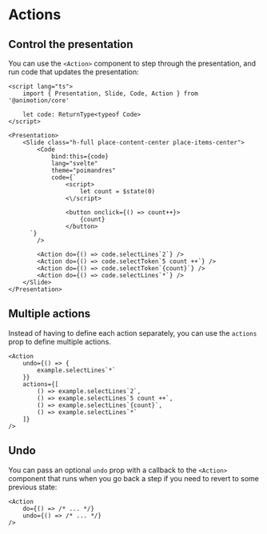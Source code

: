 <script lang="ts">
	import Actions from './actions.svelte'
</script>

# Actions

## Control the presentation

You can use the `<Action>` component to step through the presentation, and run code that updates the presentation:

<Actions />

```svelte
<script lang="ts">
	import { Presentation, Slide, Code, Action } from '@animotion/core'

	let code: ReturnType<typeof Code>
</script>

<Presentation>
	<Slide class="h-full place-content-center place-items-center">
		<Code
			bind:this={code}
			lang="svelte"
			theme="poimandres"
			code={`
				<script>
					let count = $state(0)
				<\/script>

				<button onclick={() => count++}>
					{count}
				</button>
      `}
		/>

		<Action do={() => code.selectLines`2`} />
		<Action do={() => code.selectToken`5 count ++`} />
		<Action do={() => code.selectToken`{count}`} />
		<Action do={() => code.selectLines`*`} />
	</Slide>
</Presentation>
```

## Multiple actions

Instead of having to define each action separately, you can use the `actions` prop to define multiple actions.

```svelte
<Action
	undo={() => {
		example.selectLines`*`
	}}
	actions={[
		() => example.selectLines`2`,
		() => example.selectLines`5 count ++`,
		() => example.selectLines`{count}`,
		() => example.selectLines`*`
	]}
/>
```

## Undo

You can pass an optional `undo` prop with a callback to the `<Action>` component that runs when you go back a step if you need to revert to some previous state:

```svelte
<Action
	do={() => /* ... */}
	undo={() => /* ... */}
/>
```